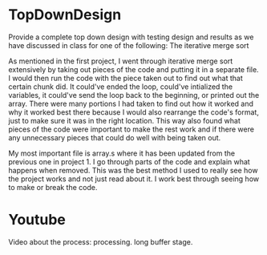 # TopDownDesign
Provide a complete top down design with testing design and results as we have discussed in class for one of the following:  The iterative merge sort

<p>
  As mentioned in the first project, I went through iterative merge sort extensively by taking out pieces of the code and putting it in a separate file. I would then run the code with the piece taken out to find out what that certain chunk did. It could've ended the loop, could've intialized the variables, it could've send the loop back to the beginning, or printed out the array. There were many portions I had taken to find out how it worked and why it worked best there because I would also rearrange the code's format, just to make sure it was in the right location. This way also found what pieces of the code were important to make the rest work and if there were any unnecessary pieces that could do well with being taken out. 
 <p>
   My most important file is array.s where it has been updated from the previous one in project 1. I go through parts of the code and explain what happens when removed. This was the best method I used to really see how the project works and not just read about it. I work best through seeing how to make or break the code.
   
  # Youtube
  Video about the process: processing. long buffer stage.
